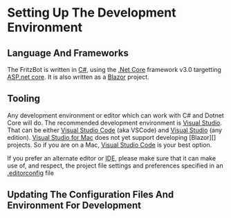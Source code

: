 # Setting Up The Development Environment

## Language And Frameworks

The FritzBot is written in [C#](https://docs.microsoft.com/dotnet/csharp), using the [.Net Core](https://dotnet.microsoft.com/learn/dotnet/what-is-dotnet) framework v3.0 targetting [ASP.net core](https://asp.net). It is also written as a [Blazor](https://blazor.net) project.

## Tooling

Any development environment or editor which can work with C# and Dotnet Core will do. The recommended development environment is [Visual Studio][]. That can be either [Visual Studio Code][] (aka VSCode) and [Visual Studio][Visual Studio for PC] (any edition). [Visual Studio for Mac](https://visualstudio.microsoft.com/vs/mac) does not yet support developing [Blazor][] projects. So if you are on a Mac, [Visual Studio Code][] is your best option.

If you prefer an alternate editor or <abbr title="Integrated Development Environment">IDE</abbr>, please make sure that it can make use of, and respect, the project file settings and preferences specified in an [.editorconfig][] file

## Updating The Configuration Files And Environment For Development

[Visual Studio]: https://visualstudio.microsoft.com/ "All Visual Studio products page."
[Visual Studio Code]: https://code.visualstudio.com/ "Visual Studio Code, aka VSCode, product page"
[Visual Studio for PC]: https://visualstudio.microsoft.com/vs/ "Visual Studio for PC (classic Visual Studio) product page"
[Visual Studio for Mac]: https://visualstudio.microsoft.com/vs/mac "Visual Studio for Max product page"
[.editorconfig]: https://editorconfig.org "Explanation of the EditorConfig file"


<!-- #include virtual="./References.md" -->
